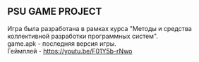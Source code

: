 ## PSU GAME PROJECT
Игра была разработана в рамках курса "Методы и средства коллективной разработки программных систем".  
game.apk - последняя версия игры.  
Геймплей - https://youtu.be/F01Y5b-rNwo
